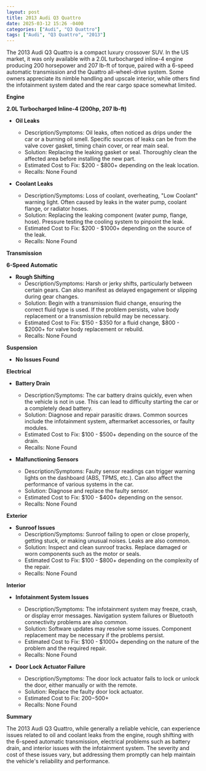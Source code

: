 ```yaml
---
layout: post
title: 2013 Audi Q3 Quattro
date: 2025-03-12 15:26 -0400
categories: ["Audi", "Q3 Quattro"]
tags: ["Audi", "Q3 Quattro", "2013"]
---
```

The 2013 Audi Q3 Quattro is a compact luxury crossover SUV. In the US market, it was only available with a 2.0L turbocharged inline-4 engine producing 200 horsepower and 207 lb-ft of torque, paired with a 6-speed automatic transmission and the Quattro all-wheel-drive system. Some owners appreciate its nimble handling and upscale interior, while others find the infotainment system dated and the rear cargo space somewhat limited.

**Engine**

**2.0L Turbocharged Inline-4 (200hp, 207 lb-ft)**

*   **Oil Leaks**
    *   Description/Symptoms: Oil leaks, often noticed as drips under the car or a burning oil smell. Specific sources of leaks can be from the valve cover gasket, timing chain cover, or rear main seal.
    *   Solution: Replacing the leaking gasket or seal. Thoroughly clean the affected area before installing the new part.
    *   Estimated Cost to Fix: $200 - $800+ depending on the leak location.
    *   Recalls: None Found

*   **Coolant Leaks**
    * Description/Symptoms: Loss of coolant, overheating, "Low Coolant" warning light. Often caused by leaks in the water pump, coolant flange, or radiator hoses.
    * Solution: Replacing the leaking component (water pump, flange, hose). Pressure testing the cooling system to pinpoint the leak.
    * Estimated Cost to Fix: $200 - $1000+ depending on the source of the leak.
    * Recalls: None Found

**Transmission**

**6-Speed Automatic**

*   **Rough Shifting**
    *   Description/Symptoms: Harsh or jerky shifts, particularly between certain gears. Can also manifest as delayed engagement or slipping during gear changes.
    *   Solution: Begin with a transmission fluid change, ensuring the correct fluid type is used. If the problem persists, valve body replacement or a transmission rebuild may be necessary.
    *   Estimated Cost to Fix: $150 - $350 for a fluid change, $800 - $2000+ for valve body replacement or rebuild.
    * Recalls: None Found

**Suspension**

*   **No Issues Found**

**Electrical**

*   **Battery Drain**
    *   Description/Symptoms: The car battery drains quickly, even when the vehicle is not in use. This can lead to difficulty starting the car or a completely dead battery.
    *   Solution: Diagnose and repair parasitic draws. Common sources include the infotainment system, aftermarket accessories, or faulty modules.
    *   Estimated Cost to Fix: $100 - $500+ depending on the source of the drain.
    *   Recalls: None Found

*   **Malfunctioning Sensors**
    *   Description/Symptoms: Faulty sensor readings can trigger warning lights on the dashboard (ABS, TPMS, etc.). Can also affect the performance of various systems in the car.
    *   Solution: Diagnose and replace the faulty sensor.
    *   Estimated Cost to Fix: $100 - $400+ depending on the sensor.
    *   Recalls: None Found

**Exterior**

*   **Sunroof Issues**
    * Description/Symptoms: Sunroof failing to open or close properly, getting stuck, or making unusual noises. Leaks are also common.
    * Solution: Inspect and clean sunroof tracks. Replace damaged or worn components such as the motor or seals.
    * Estimated Cost to Fix: $100 - $800+ depending on the complexity of the repair.
    * Recalls: None Found

**Interior**

*   **Infotainment System Issues**
    *   Description/Symptoms: The infotainment system may freeze, crash, or display error messages. Navigation system failures or Bluetooth connectivity problems are also common.
    *   Solution: Software updates may resolve some issues. Component replacement may be necessary if the problems persist.
    *   Estimated Cost to Fix: $100 - $1000+ depending on the nature of the problem and the required repair.
    *   Recalls: None Found

*   **Door Lock Actuator Failure**
    *   Description/Symptoms: The door lock actuator fails to lock or unlock the door, either manually or with the remote.
    *   Solution: Replace the faulty door lock actuator.
    *   Estimated Cost to Fix: $200-$500+
    *   Recalls: None Found

**Summary**

The 2013 Audi Q3 Quattro, while generally a reliable vehicle, can experience issues related to oil and coolant leaks from the engine, rough shifting with the 6-speed automatic transmission, electrical problems such as battery drain, and interior issues with the infotainment system. The severity and cost of these issues vary, but addressing them promptly can help maintain the vehicle's reliability and performance.

